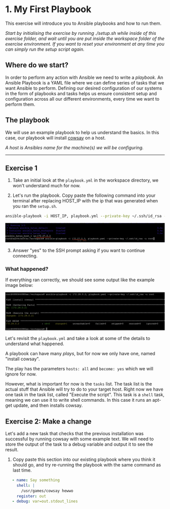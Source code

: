 # 1. My First Playbook

This exercise will introduce you to Ansible playbooks and how to run them.

*Start by initialising the exercise by running ./setup.sh while inside of this exercise folder, and wait until you are put inside the workspace folder of the exercise environment. If you want to reset your environment at any time you can simply run the setup script again.*

## Where do we start?

In order to perform any action with Ansible we need to write a *playbook*. An Ansible Playbook is a YAML file where we can define series of tasks that we want Ansible to perform. Defining our desired configuration of our systems in the form of playbooks and tasks helps us ensure consistent setup and configuration across all our different environments, every time we want to perform them.

## The playbook

We will use an example playbook to help us understand the basics. In this case, our playbook will install [cowsay](https://pypi.org/project/cowsay/)
on a host.

*A host is Ansibles name for the machine(s) we will be configuring.*

---

## Exercise 1

1. Take an initial look at the `playbook.yml` in the workspace directory, we won't understand much for now.

2. Let's run the playbook. Copy paste the following command into your terminal after replacing HOST_IP with the ip that was generated when you ran the `setup.sh`.

``` bash
ansible-playbook -i HOST_IP, playbook.yml --private-key ~/.ssh/id_rsa -u root
```

![playbook run helper image](/.utils/assets/my-first-playbook_img_1.png)

3. Answer "yes" to the SSH prompt asking if you want to continue connecting.

### What happened?

If everything ran correctly, we should see some output like the example image below:

![playbook run output image](/.utils/assets/my-first-playbook_img_2.png)

Let's revisit the `playbook.yml` and take a look at some of the details to understand what happened.

A playbook can have many *plays*, but for now we only have one, named "install cowsay".

The play has the parameters `hosts: all` and  `become: yes` which we will ignore for now.

However, what is important for now is the `tasks` list. The task list is the actual stuff that Ansible will try to do to your target host. Right now we have one task in the task list, called "Execute the script". This task is a `shell` task, meaning we can use it to write shell commands. In this case it runs an apt-get update, and then installs cowsay.

## Exercise 2: Make a change

Let's add a new task that checks that the previous installation was successful by running cowsay with some example text. We will need to store the output of the task to a debug variable and output it to see the result.

1. Copy paste this section into our existing playbook where you think it should go, and try re-running the playbook with the same command as last time.

 ```yaml
    - name: Say something
      shell: |
        /usr/games/cowsay hewwo
      register: out
    - debug: var=out.stdout_lines
```
